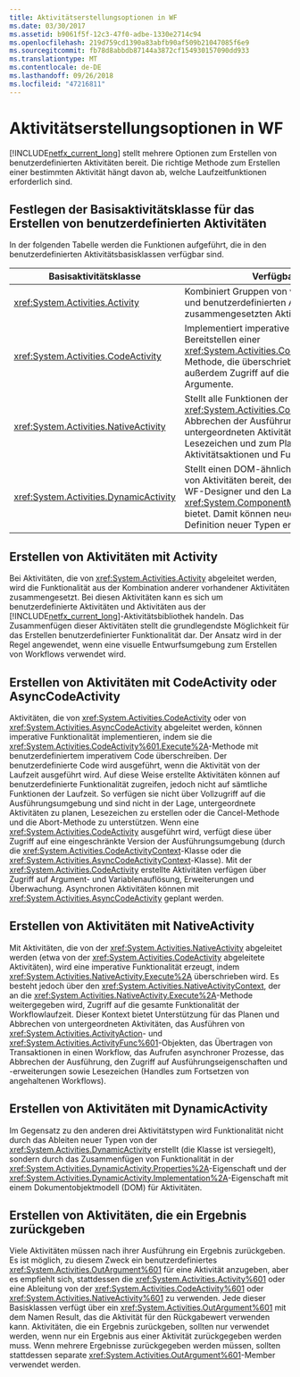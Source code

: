 ```yaml
---
title: Aktivitätserstellungsoptionen in WF
ms.date: 03/30/2017
ms.assetid: b9061f5f-12c3-47f0-adbe-1330e2714c94
ms.openlocfilehash: 219d759cd1390a83abfb90af509b21047085f6e9
ms.sourcegitcommit: fb78d8abbdb87144a3872cf154930157090dd933
ms.translationtype: MT
ms.contentlocale: de-DE
ms.lasthandoff: 09/26/2018
ms.locfileid: "47216811"
---
```

# <a name="activity-authoring-options-in-wf"></a>Aktivitätserstellungsoptionen in WF
[!INCLUDE[netfx_current_long](../../../includes/netfx-current-long-md.md)] stellt mehrere Optionen zum Erstellen von benutzerdefinierten Aktivitäten bereit. Die richtige Methode zum Erstellen einer bestimmten Aktivität hängt davon ab, welche Laufzeitfunktionen erforderlich sind.  
  
## <a name="deciding-which-base-activity-class-to-use-for-authoring-custom-activities"></a>Festlegen der Basisaktivitätsklasse für das Erstellen von benutzerdefinierten Aktivitäten  
 In der folgenden Tabelle werden die Funktionen aufgeführt, die in den benutzerdefinierten Aktivitätsbasisklassen verfügbar sind.  
  
|Basisaktivitätsklasse|Verfügbare Funktionen|  
|-------------------------|------------------------|  
|<xref:System.Activities.Activity>|Kombiniert Gruppen von vom System bereitgestellten und benutzerdefinierten Aktivitäten in einer zusammengesetzten Aktivität.|  
|<xref:System.Activities.CodeActivity>|Implementiert imperative Funktionalität durch das Bereitstellen einer <xref:System.Activities.CodeActivity%601.Execute%2A>-Methode, die überschrieben werden kann. Bietet außerdem Zugriff auf die Überwachung, Variablen und Argumente.|  
|<xref:System.Activities.NativeActivity>|Stellt alle Funktionen der <xref:System.Activities.CodeActivity> sowie zum Abbrechen der Ausführung einer Aktivität oder einer untergeordneten Aktivität, zur Verwendung von Lesezeichen und zum Planen von Aktivitäten, Aktivitätsaktionen und Funktionen bereit.|  
|<xref:System.Activities.DynamicActivity>|Stellt einen DOM-ähnlichen Ansatz für das Erstellen von Aktivitäten bereit, der eine Schnittstelle mit dem WF-Designer und den Laufzeitvorgängen über <xref:System.ComponentModel.ICustomTypeDescriptor> bietet. Damit können neue Aktivitäten ohne die Definition neuer Typen erstellt werden.|  
  
## <a name="authoring-activities-using-activity"></a>Erstellen von Aktivitäten mit Activity  
 Bei Aktivitäten, die von <xref:System.Activities.Activity> abgeleitet werden, wird die Funktionalität aus der Kombination anderer vorhandener Aktivitäten zusammengesetzt. Bei diesen Aktivitäten kann es sich um benutzerdefinierte Aktivitäten und Aktivitäten aus der [!INCLUDE[netfx_current_long](../../../includes/netfx-current-long-md.md)]-Aktivitätsbibliothek handeln. Das Zusammenfügen dieser Aktivitäten stellt die grundlegendste Möglichkeit für das Erstellen benutzerdefinierter Funktionalität dar. Der Ansatz wird in der Regel angewendet, wenn eine visuelle Entwurfsumgebung zum Erstellen von Workflows verwendet wird.  
  
## <a name="authoring-activities-using-codeactivity-or-asynccodeactivity"></a>Erstellen von Aktivitäten mit CodeActivity oder AsyncCodeActivity  
 Aktivitäten, die von <xref:System.Activities.CodeActivity> oder von <xref:System.Activities.AsyncCodeActivity> abgeleitet werden, können imperative Funktionalität implementieren, indem sie die <xref:System.Activities.CodeActivity%601.Execute%2A>-Methode mit benutzerdefiniertem imperativem Code überschreiben. Der benutzerdefinierte Code wird ausgeführt, wenn die Aktivität von der Laufzeit ausgeführt wird. Auf diese Weise erstellte Aktivitäten können auf benutzerdefinierte Funktionalität zugreifen, jedoch nicht auf sämtliche Funktionen der Laufzeit. So verfügen sie nicht über Vollzugriff auf die Ausführungsumgebung und sind nicht in der Lage, untergeordnete Aktivitäten zu planen, Lesezeichen zu erstellen oder die Cancel-Methode und die Abort-Methode zu unterstützen. Wenn eine <xref:System.Activities.CodeActivity> ausgeführt wird, verfügt diese über Zugriff auf eine eingeschränkte Version der Ausführungsumgebung (durch die <xref:System.Activities.CodeActivityContext>-Klasse oder die <xref:System.Activities.AsyncCodeActivityContext>-Klasse). Mit der <xref:System.Activities.CodeActivity> erstellte Aktivitäten verfügen über Zugriff auf Argument- und Variablenauflösung, Erweiterungen und Überwachung. Asynchronen Aktivitäten können mit <xref:System.Activities.AsyncCodeActivity> geplant werden.  
  
## <a name="authoring-activities-using-nativeactivity"></a>Erstellen von Aktivitäten mit NativeActivity  
 Mit Aktivitäten, die von der <xref:System.Activities.NativeActivity> abgeleitet werden (etwa von der <xref:System.Activities.CodeActivity> abgeleitete Aktivitäten), wird eine imperative Funktionalität erzeugt, indem <xref:System.Activities.NativeActivity.Execute%2A> überschrieben wird. Es besteht jedoch über den <xref:System.Activities.NativeActivityContext>, der an die <xref:System.Activities.NativeActivity.Execute%2A>-Methode weitergegeben wird, Zugriff auf die gesamte Funktionalität der Workflowlaufzeit. Dieser Kontext bietet Unterstützung für das Planen und Abbrechen von untergeordneten Aktivitäten, das Ausführen von <xref:System.Activities.ActivityAction>- und <xref:System.Activities.ActivityFunc%601>-Objekten, das Übertragen von Transaktionen in einen Workflow, das Aufrufen asynchroner Prozesse, das Abbrechen der Ausführung, den Zugriff auf Ausführungseigenschaften und -erweiterungen sowie Lesezeichen (Handles zum Fortsetzen von angehaltenen Workflows).  
  
## <a name="authoring-activities-using-dynamicactivity"></a>Erstellen von Aktivitäten mit DynamicActivity  
 Im Gegensatz zu den anderen drei Aktivitätstypen wird Funktionalität nicht durch das Ableiten neuer Typen von der <xref:System.Activities.DynamicActivity> erstellt (die Klasse ist versiegelt), sondern durch das Zusammenfügen von Funktionalität in der <xref:System.Activities.DynamicActivity.Properties%2A>-Eigenschaft und der <xref:System.Activities.DynamicActivity.Implementation%2A>-Eigenschaft mit einem Dokumentobjektmodell (DOM) für Aktivitäten.  
  
## <a name="authoring-activities-that-return-a-result"></a>Erstellen von Aktivitäten, die ein Ergebnis zurückgeben  
 Viele Aktivitäten müssen nach ihrer Ausführung ein Ergebnis zurückgeben. Es ist möglich, zu diesem Zweck ein benutzerdefiniertes <xref:System.Activities.OutArgument%601> für eine Aktivität anzugeben, aber es empfiehlt sich, stattdessen die <xref:System.Activities.Activity%601> oder eine Ableitung von der <xref:System.Activities.CodeActivity%601> oder <xref:System.Activities.NativeActivity%601> zu verwenden. Jede dieser Basisklassen verfügt über ein <xref:System.Activities.OutArgument%601> mit dem Namen Result, das die Aktivität für den Rückgabewert verwenden kann. Aktivitäten, die ein Ergebnis zurückgeben, sollten nur verwendet werden, wenn nur ein Ergebnis aus einer Aktivität zurückgegeben werden muss. Wenn mehrere Ergebnisse zurückgegeben werden müssen, sollten stattdessen separate <xref:System.Activities.OutArgument%601>-Member verwendet werden.
